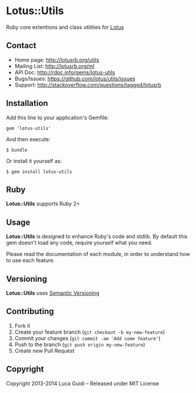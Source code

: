 # Lotus::Utils

Ruby core extentions and class utilities for [Lotus](http://lotusrb.org)

## Contact

* Home page: http://lotusrb.org/utils
* Mailing List: http://lotusrb.org/ml
* API Doc: http://rdoc.info/gems/lotus-utils
* Bugs/Issues: https://github.com/lotus/utils/issues
* Support: http://stackoverflow.com/questions/tagged/lotusrb

## Installation

Add this line to your application's Gemfile:

    gem 'lotus-utils'

And then execute:

    $ bundle

Or install it yourself as:

    $ gem install lotus-utils

## Ruby

__Lotus::Utils__ supports Ruby 2+

## Usage

__Lotus::Utils__ is designed to enhance Ruby's code and stdlib.
By default this gem doesn't load any code, require yourself what you need.

Please read the documentation of each module, in order to understand how to use
each feature.

## Versioning

__Lotus::Utils__ uses [Semantic Versioning](http://semver.org)

## Contributing

1. Fork it
2. Create your feature branch (`git checkout -b my-new-feature`)
3. Commit your changes (`git commit -am 'Add some feature'`)
4. Push to the branch (`git push origin my-new-feature`)
5. Create new Pull Request

## Copyright

Copyright 2013-2014 Luca Guidi – Released under MIT License
